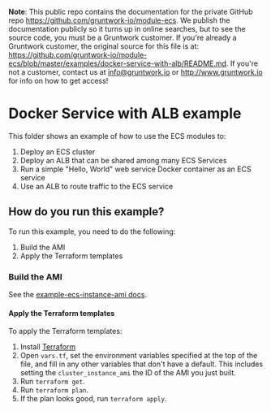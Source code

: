 **Note**: This public repo contains the documentation for the private GitHub repo <https://github.com/gruntwork-io/module-ecs>.
We publish the documentation publicly so it turns up in online searches, but to see the source code, you must be a Gruntwork customer.
If you're already a Gruntwork customer, the original source for this file is at: <https://github.com/gruntwork-io/module-ecs/blob/master/examples/docker-service-with-alb/README.md>.
If you're not a customer, contact us at <info@gruntwork.io> or <http://www.gruntwork.io> for info on how to get access!

# Docker Service with ALB example

This folder shows an example of how to use the ECS modules to:

1. Deploy an ECS cluster
1. Deploy an ALB that can be shared among many ECS Services
1. Run a simple "Hello, World" web service Docker container as an ECS service
1. Use an ALB to route traffic to the ECS service

## How do you run this example?

To run this example, you need to do the following:

1. Build the AMI
1. Apply the Terraform templates

### Build the AMI

See the [example-ecs-instance-ami docs](/examples/example-ecs-instance-ami).

#### Apply the Terraform templates

To apply the Terraform templates:

1. Install [Terraform](https://www.terraform.io/)
1. Open `vars.tf`, set the environment variables specified at the top of the file, and fill in any other variables that
   don't have a default. This includes setting the `cluster_instance_ami` the ID of the AMI you just built.
1. Run `terraform get`.
1. Run `terraform plan`.
1. If the plan looks good, run `terraform apply`.
